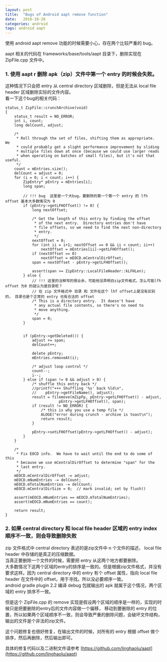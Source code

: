 ```yaml
---
layout: post
title:  "Bugs of Android aapt remove function"
date:   2016-10-28
categories: android
tags: android aapt
---
```


使用 android aapt remove 功能的时候需要小心，存在两个比较严重的 bug。

aapt 相关的代码在 frameworks/base/tools/aapt 目录下，删除实现在 ZipFile.cpp 文件中。

### 1. 使用 aapt r 删除 apk（zip）文件中第一个 entry 的时候会失败。 ###    

这种情况下只会把 entry 从 central directory 区域删除，但是无法从 local file header 区域删除实际的文件内容。   
看一下这个bug的相关代码：
    
    status_t ZipFile::crunchArchive(void)
    {
        status_t result = NO_ERROR;
        int i, count;
        long delCount, adjust;

        /*
         * Roll through the set of files, shifting them as appropriate.  We
         * could probably get a slight performance improvement by sliding
         * multiple files down at once (because we could use larger reads
         * when operating on batches of small files), but it's not that useful.
         */
        count = mEntries.size();
        delCount = adjust = 0;
        for (i = 0; i < count; i++) {
            ZipEntry* pEntry = mEntries[i];
            long span;
            
            // !!! bug  这里是一个大bug，要删除的第一个第一个 entry 的 lfh offset 基本大多数情况为 0
            if (pEntry->getLFHOffset() != 0) { 
                long nextOffset;

                /* Get the length of this entry by finding the offset
                 * of the next entry.  Directory entries don't have
                 * file offsets, so we need to find the next non-directory
                 * entry.
                 */
                nextOffset = 0;
                for (int ii = i+1; nextOffset == 0 && ii < count; ii++)
                    nextOffset = mEntries[ii]->getLFHOffset();
                if (nextOffset == 0)
                    nextOffset = mEOCD.mCentralDirOffset;
                span = nextOffset - pEntry->getLFHOffset();

                assert(span >= ZipEntry::LocalFileHeader::kLFHLen);
            } else {
                // !!! 这里的注释写的很业余，可能他没弄明白zip文件格式，怎么可能lfh offset 为0 的就认为是目录呢？
                // 在 zip 文件格式中 目录 和 文件在这个 lhf offset上是没有区别的， 目录也是个正常的 entry 也有合法的 offset
                /* This is a directory entry.  It doesn't have           
                 * any actual file contents, so there's no need to
                 * move anything.
                 */
                span = 0;
            }


            if (pEntry->getDeleted()) {
                adjust += span;
                delCount++;

                delete pEntry;
                mEntries.removeAt(i);

                /* adjust loop control */
                count--;
                i--;
            } else if (span != 0 && adjust > 0) {
                /* shuffle this entry back */
                //printf("+++ Shuffling '%s' back %ld\n",
                //    pEntry->getFileName(), adjust);
                result = filemove(mZipFp, pEntry->getLFHOffset() - adjust,
                            pEntry->getLFHOffset(), span);
                if (result != NO_ERROR) {
                    /* this is why you use a temp file */
                    ALOGE("error during crunch - archive is toast\n");
                    return result;
                }

                pEntry->setLFHOffset(pEntry->getLFHOffset() - adjust);
            }
        }

        /*
         * Fix EOCD info.  We have to wait until the end to do some of this
         * because we use mCentralDirOffset to determine "span" for the
         * last entry.
         */
        mEOCD.mCentralDirOffset -= adjust;
        mEOCD.mNumEntries -= delCount;
        mEOCD.mTotalNumEntries -= delCount;
        mEOCD.mCentralDirSize = 0;  // mark invalid; set by flush()

        assert(mEOCD.mNumEntries == mEOCD.mTotalNumEntries);
        assert(mEOCD.mNumEntries == count);

        return result;
    }


### 2. 如果 central directory 和 local file header 区域的 entry index 顺序不一致，则会导致删除失败 ###

zip 文件格式中 central directory 表述的是zip文件中 n 个文件的描述， local file header 中存储的是真正的压缩数据。    
当真正要删除一个文件的时候，需要把 entry 从这两个地方都要删除。   
大多数情况下这两个区域的entry的排序是一致的。但是根据zip文件格式，并没有要求这样。因为 central directory 中的 entry 有个
offset 属性，指向 local file header 在文件中的 offset，用于寻找。所以没必要顺序一致。    
android gradle plugin 2.2 编译 debug 包就输出的 apk 就属于这个情况，两个区域的 entry 排序不一致。   

但是这个 ZipFile.cpp 的 remove 实现是假设两个区域的顺序是一样的，实现的时候只是把要删除的entry后的文件内容做一个偏移，
移动到要删除的 entry 的位置，所以如果两个区域顺序不一致，则会导致严重的删除问题，会破坏文件结构，输出的文件是个非法的zip文件。

这个问题修复也很好修复，在输出文件的时候，对所有的 entry 根据 offset 做个排序，然后再删除，然后输出即可。


具体的修复代码以及二进制文件请参考 [https://github.com/linghaolu/aapt](https://github.com/linghaolu/aapt)

